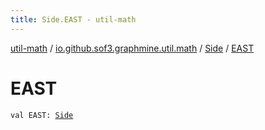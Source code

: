 ```yaml
---
title: Side.EAST - util-math
---
```


[util-math](../../index.html) / [io.github.sof3.graphmine.util.math](../index.html) / [Side](index.html) / [EAST](./-e-a-s-t.html)

# EAST

`val EAST: `[`Side`](index.html)